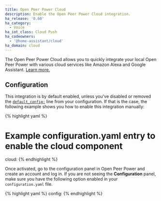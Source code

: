 ```yaml
---
title: Open Peer Power Cloud
description: Enable the Open Peer Power Cloud integration.
ha_release: '0.60'
ha_category:
  - Voice
ha_iot_class: Cloud Push
ha_codeowners:
  - '@home-assistant/cloud'
ha_domain: cloud
---
```


The Open Peer Power Cloud allows you to quickly integrate your local Open Peer Power with various cloud services like Amazon Alexa and Google Assistant. [Learn more.](/cloud)

## Configuration

This integration is by default enabled, unless you've disabled or removed the [`default_config:`](https://www.openpeerpower.io/integrations/default_config/) line from your configuration. If that is the case, the following example shows you how to enable this integration manually:

{% highlight yaml %}
# Example configuration.yaml entry to enable the cloud component
cloud:
{% endhighlight %}

Once activated, go to the configuration panel in Open Peer Power and create an account and log in. If you are not seeing the **Configuration** panel, make sure you have the following option enabled in your `configuration.yaml` file.

{% highlight yaml %}
config:
{% endhighlight %}
